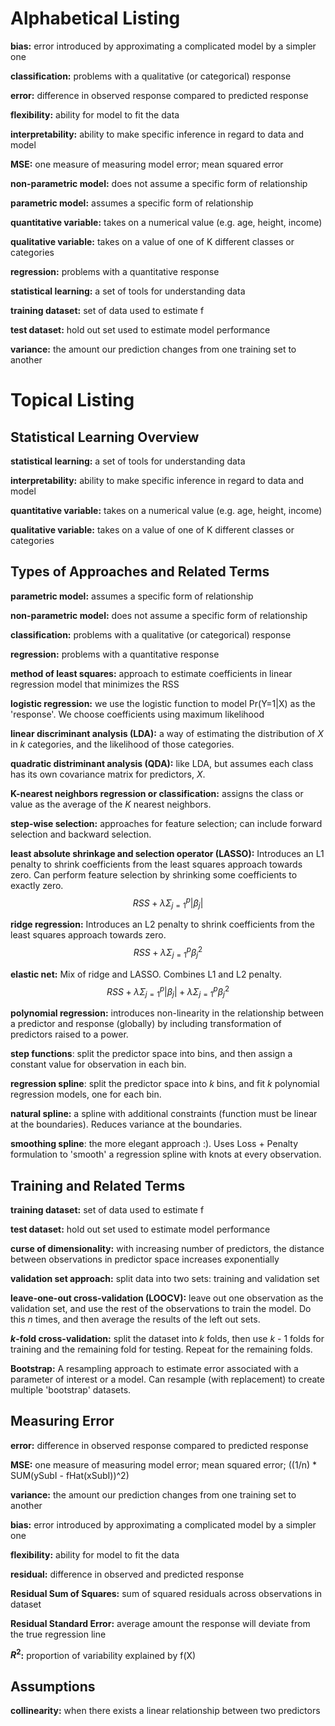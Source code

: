 # Alphabetical Listing
**bias:** error introduced by approximating a complicated model by a simpler one

**classification:**	problems with a qualitative (or categorical) response

**error:**  difference in observed response compared to predicted response

**flexibility:**  ability for model to fit the data

**interpretability:** ability to make specific inference in regard to data and model

**MSE:**  one measure of measuring model error; mean squared error

**non-parametric model:** does not assume a specific form of relationship

**parametric model:** assumes a specific form of relationship

**quantitative variable:**	takes on a numerical value (e.g. age, height, income)

**qualitative variable:** takes on a value of one of K different classes or categories

**regression:**	problems with a quantitative response

**statistical learning:** a set of tools for understanding data

**training dataset:** set of data used to estimate f

**test dataset:** hold out set used to estimate model performance

**variance:** the amount our prediction changes from one training set to another


# Topical Listing
## Statistical Learning Overview
**statistical learning:** a set of tools for understanding data

**interpretability:** ability to make specific inference in regard to data and model

**quantitative variable:**	takes on a numerical value (e.g. age, height, income)

**qualitative variable:** takes on a value of one of K different classes or categories


## Types of Approaches and Related Terms
**parametric model:** assumes a specific form of relationship

**non-parametric model:** does not assume a specific form of relationship

**classification:**	problems with a qualitative (or categorical) response

**regression:**	problems with a quantitative response

**method of least squares:** approach to estimate coefficients in linear regression model that minimizes the RSS

**logistic regression:** we use the logistic function to model Pr(Y=1|X) as the 'response'. We choose coefficients using maximum likelihood

**linear discriminant analysis (LDA):** a way of estimating the distribution of $X$ in $k$ categories, and the likelihood of those categories.

**quadratic distriminant analysis (QDA):** like LDA, but assumes each class has its own covariance matrix for predictors, $X$.

**K-nearest neighbors regression or classification:** assigns the class or value as the average of the *K* nearest neighbors.

**step-wise selection:** approaches for feature selection; can include forward selection and backward selection.

**least absolute shrinkage and selection operator (LASSO):** Introduces an L1 penalty to shrink coefficients from the least squares approach towards zero. Can perform feature selection by shrinking some coefficients to exactly zero. $$RSS + \lambda\Sigma_{j=1}^{p}|\beta_j|$$

**ridge regression:** Introduces an L2 penalty to shrink coefficients from the least squares approach towards zero.
$$RSS + \lambda\Sigma_{j=1}^{p}\beta_j^2$$

**elastic net:** Mix of ridge and LASSO. Combines L1 and L2 penalty.
$$RSS + \lambda\Sigma_{j=1}^{p}|\beta_j| + \lambda\Sigma_{j=1}^{p}\beta_j^2$$

**polynomial regression:** introduces non-linearity in the relationship between a predictor and response (globally) by including transformation of predictors raised to a power.

**step functions**: split the predictor space into bins, and then assign a constant value for observation in each bin.

**regression spline**: split the predictor space into $k$ bins, and fit $k$ polynomial regression models, one for each bin.

**natural spline:** a spline with additional constraints (function must be linear at the boundaries). Reduces variance at the boundaries.

**smoothing spline**: the more elegant approach :). Uses Loss + Penalty formulation to 'smooth' a regression spline with knots at every observation. 

## Training and Related Terms
**training dataset:** set of data used to estimate f

**test dataset:** hold out set used to estimate model performance

**curse of dimensionality:** with increasing number of predictors, the distance between observations in predictor space increases exponentially

**validation set approach:** split data into two sets: training and validation set

**leave-one-out cross-validation (LOOCV):** leave out one observation as the validation set, and use the rest of the observations to train the model. Do this *n* times, and then average the results of the left out sets.

**$k$-fold cross-validation:** split the dataset into *k* folds, then use *k* - 1 folds for training and the remaining fold for testing. Repeat for the remaining folds.

**Bootstrap:** A resampling approach to estimate error associated with a parameter of interest or a model. Can resample (with replacement) to create multiple 'bootstrap' datasets.

## Measuring Error
**error:**  difference in observed response compared to predicted response

**MSE:**  one measure of measuring model error; mean squared error; ((1/n) * SUM(ySubI - fHat(xSubI))^2)

**variance:** the amount our prediction changes from one training set to another

**bias:** error introduced by approximating a complicated model by a simpler one

**flexibility:**  ability for model to fit the data

**residual:** difference in observed and predicted response

**Residual Sum of Squares:** sum of squared residuals across observations in dataset

**Residual Standard Error:** average amount the response will deviate from the true regression line

**$R^2$:** proportion of variability explained by f(X)

## Assumptions
**collinearity:** when there exists a linear relationship between two predictors


